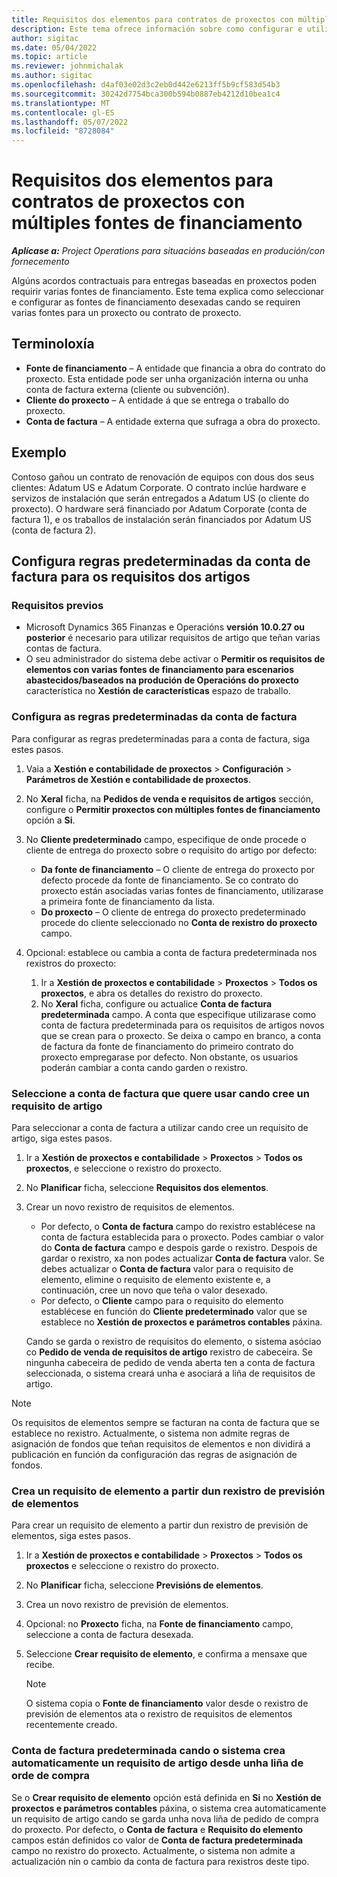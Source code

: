```yaml
---
title: Requisitos dos elementos para contratos de proxectos con múltiples fontes de financiamento
description: Este tema ofrece información sobre como configurar e utilizar os requisitos de elementos con varias fontes de financiamento.
author: sigitac
ms.date: 05/04/2022
ms.topic: article
ms.reviewer: johnmichalak
ms.author: sigitac
ms.openlocfilehash: d4af03e02d3c2eb0d442e6213ff5b9cf583d54b3
ms.sourcegitcommit: 30242d7754bca300b594b0887eb4212d10bea1c4
ms.translationtype: MT
ms.contentlocale: gl-ES
ms.lasthandoff: 05/07/2022
ms.locfileid: "8728084"
---
```

# <a name="item-requirements-for-project-contracts-with-multiple-funding-sources"></a>Requisitos dos elementos para contratos de proxectos con múltiples fontes de financiamento

_**Aplícase a:** Project Operations para situacións baseadas en produción/con fornecemento_

Algúns acordos contractuais para entregas baseadas en proxectos poden requirir varias fontes de financiamento. Este tema explica como seleccionar e configurar as fontes de financiamento desexadas cando se requiren varias fontes para un proxecto ou contrato de proxecto.

## <a name="terminology"></a>Terminoloxía

- **Fonte de financiamento** – A entidade que financia a obra do contrato do proxecto. Esta entidade pode ser unha organización interna ou unha conta de factura externa (cliente ou subvención).
- **Cliente do proxecto** – A entidade á que se entrega o traballo do proxecto.
- **Conta de factura** – A entidade externa que sufraga a obra do proxecto.

## <a name="example"></a>Exemplo

Contoso gañou un contrato de renovación de equipos con dous dos seus clientes: Adatum US e Adatum Corporate. O contrato inclúe hardware e servizos de instalación que serán entregados a Adatum US (o cliente do proxecto). O hardware será financiado por Adatum Corporate (conta de factura 1), e os traballos de instalación serán financiados por Adatum US (conta de factura 2).

## <a name="set-up-invoice-account-defaulting-rules-for-item-requirements"></a>Configura regras predeterminadas da conta de factura para os requisitos dos artigos

### <a name="prerequisites"></a>Requisitos previos

- Microsoft Dynamics 365 Finanzas e Operacións **versión 10.0.27 ou posterior** é necesario para utilizar requisitos de artigo que teñan varias contas de factura.
- O seu administrador do sistema debe activar o **Permitir os requisitos de elementos con varias fontes de financiamento para escenarios abastecidos/baseados na produción de Operacións do proxecto** característica no **Xestión de características** espazo de traballo.

### <a name="set-up-the-invoice-account-defaulting-rules"></a>Configura as regras predeterminadas da conta de factura

Para configurar as regras predeterminadas para a conta de factura, siga estes pasos.

1. Vaia a **Xestión e contabilidade de proxectos** \> **Configuración** \> **Parámetros de Xestión e contabilidade de proxectos**.
1. No **Xeral** ficha, na **Pedidos de venda e requisitos de artigos** sección, configure o **Permitir proxectos con múltiples fontes de financiamento** opción a **Si**.
1. No **Cliente predeterminado** campo, especifique de onde procede o cliente de entrega do proxecto sobre o requisito do artigo por defecto:

    - **Da fonte de financiamento** – O cliente de entrega do proxecto por defecto procede da fonte de financiamento. Se co contrato do proxecto están asociadas varias fontes de financiamento, utilizarase a primeira fonte de financiamento da lista.
    - **Do proxecto** – O cliente de entrega do proxecto predeterminado procede do cliente seleccionado no **Conta de rexistro do proxecto** campo.

1. Opcional: establece ou cambia a conta de factura predeterminada nos rexistros do proxecto:

    1. Ir a **Xestión de proxectos e contabilidade** \> **Proxectos** \> **Todos os proxectos**, e abra os detalles do rexistro do proxecto.
    2. No **Xeral** ficha, configure ou actualice **Conta de factura predeterminada** campo. A conta que especifique utilizarase como conta de factura predeterminada para os requisitos de artigos novos que se crean para o proxecto. Se deixa o campo en branco, a conta de factura da fonte de financiamento do primeiro contrato do proxecto empregarase por defecto. Non obstante, os usuarios poderán cambiar a conta cando garden o rexistro.

### <a name="select-the-invoice-account-to-use-when-you-create-an-item-requirement"></a>Seleccione a conta de factura que quere usar cando cree un requisito de artigo

Para seleccionar a conta de factura a utilizar cando cree un requisito de artigo, siga estes pasos.

1. Ir a **Xestión de proxectos e contabilidade** \> **Proxectos** \> **Todos os proxectos**, e seleccione o rexistro do proxecto.
1. No **Planificar** ficha, seleccione **Requisitos dos elementos**.
1. Crear un novo rexistro de requisitos de elementos.

    - Por defecto, o **Conta de factura** campo do rexistro establécese na conta de factura establecida para o proxecto. Podes cambiar o valor do **Conta de factura** campo e despois garde o rexistro. Despois de gardar o rexistro, xa non podes actualizar **Conta de factura** valor. Se debes actualizar o **Conta de factura** valor para o requisito de elemento, elimine o requisito de elemento existente e, a continuación, cree un novo que teña o valor desexado.
    - Por defecto, o **Cliente** campo para o requisito do elemento establécese en función do **Cliente predeterminado** valor que se establece no **Xestión de proxectos e parámetros contables** páxina.

    Cando se garda o rexistro de requisitos do elemento, o sistema asóciao co **Pedido de venda de requisitos de artigo** rexistro de cabeceira. Se ningunha cabeceira de pedido de venda aberta ten a conta de factura seleccionada, o sistema creará unha e asociará a liña de requisitos de artigo.

> [!NOTE]
> Os requisitos de elementos sempre se facturan na conta de factura que se establece no rexistro. Actualmente, o sistema non admite regras de asignación de fondos que teñan requisitos de elementos e non dividirá a publicación en función da configuración das regras de asignación de fondos.

### <a name="create-an-item-requirement-from-an-item-forecast-record"></a>Crea un requisito de elemento a partir dun rexistro de previsión de elementos

Para crear un requisito de elemento a partir dun rexistro de previsión de elementos, siga estes pasos.

1. Ir a **Xestión de proxectos e contabilidade** \> **Proxectos** \> **Todos os proxectos** e seleccione o rexistro do proxecto.
1. No **Planificar** ficha, seleccione **Previsións de elementos**.
1. Crea un novo rexistro de previsión de elementos.
1. Opcional: no **Proxecto** ficha, na **Fonte de financiamento** campo, seleccione a conta de factura desexada.
1. Seleccione **Crear requisito de elemento**, e confirma a mensaxe que recibe.

    > [!NOTE]
    > O sistema copia o **Fonte de financiamento** valor desde o rexistro de previsión de elementos ata o rexistro de requisitos de elementos recentemente creado.

### <a name="default-invoice-account-when-the-system-automatically-creates-an-item-requirement-from-a-purchase-order-line"></a>Conta de factura predeterminada cando o sistema crea automaticamente un requisito de artigo desde unha liña de orde de compra

Se o **Crear requisito de elemento** opción está definida en **Si** no **Xestión de proxectos e parámetros contables** páxina, o sistema crea automaticamente un requisito de artigo cando se garda unha nova liña de pedido de compra do proxecto. Por defecto, o **Conta de factura** e **Requisito do elemento** campos están definidos co valor de **Conta de factura predeterminada** campo no rexistro do proxecto. Actualmente, o sistema non admite a actualización nin o cambio da conta de factura para rexistros deste tipo.
